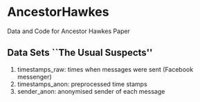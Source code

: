 # AncestorHawkes
Data and Code for Ancestor Hawkes Paper

## Data Sets ``The Usual Suspects''
1. timestamps_raw: times when messages were sent (Facebook messenger)
2. timestamps_anon: preprocessed time stamps
3. sender_anon: anonymised sender of each message
